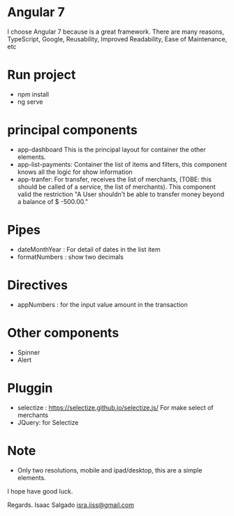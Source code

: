 # Angular 7
I choose Angular 7 because is a great framework.
There are many reasons, TypeScript, Google, Reusability, Improved Readability, Ease of Maintenance, etc

# Run project
- npm install
- ng serve

# principal components
- app-dashboard
    This is the principal layout for container the other elements.
- app-list-payments:  Container the list of items and filters, this component knows all the logic for show information
- app-tranfer: For transfer, receives the list of merchants, (TOBE: this should be called of a service, the list of merchants). This component valid the restriction "A User shouldn't be able to transfer money beyond a balance of $ -500.00."


# Pipes
- dateMonthYear : For detail of dates in the list item
- formatNumbers : show two decimals

# Directives
- appNumbers : for the input value amount in the transaction

# Other components
- Spinner
- Alert

# Pluggin
- selectize : https://selectize.github.io/selectize.js/
    For make select of merchants
- JQuery: for Selectize

# Note
- Only two resolutions, mobile and ipad/desktop, this are a simple elements.

I hope have good luck.

Regards.
Isaac Salgado
isra.iiss@gmail.com

